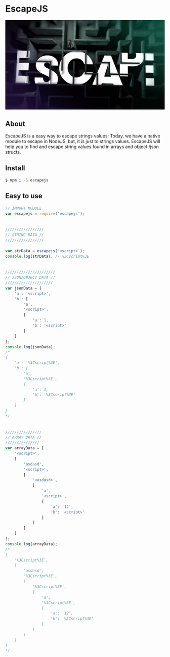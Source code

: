 # EscapeJS

<p align="center">
    <img src ="./doc/escape-logo.png" width="600px" />
</p>


## About

EscapeJS is a easy way to escape strings values; Today, we have a native module to escape in NodeJS,
but, it is just to strings values. EscapeJS will help you to find and escape string values found in arrays and object /json structs.


## Install

```bash
$ npm i -S escapejs
```


## Easy to use
```js
// IMPORT MODULE
var escapejs = require('escapejs');


/////////////////
// STRING DATA //
/////////////////

var strData = escapejs('<script>');
console.log(strData); // %3Cscript%3E


//////////////////////
// JSON/OBJECT DATA //
/////////////////////
var jsonData = {
	'a': '<script>',
	'b': [
		'a',
		'<script>',
		{
			'a': 1,
			'b': '<script>'
		}
	]
};
console.log(jsonData);
/*
{
	'a': '%3Cscript%3E',
	'b': [
		'a',
		'%3Cscript%3E',
		{
			'a': 1,
			'b': '%3Cscript%3E'
		}
	]
}
*/


////////////////
// ARRAY DATA //
///////////////
var arrayData = [
	'<script>',
	[
		'asdasd',
		'<script>',
		[
			'<asdasd>',
			[
				'a',
				'<script>',
				{
					'a': '12',
					'b': '<script>'
				}
			]
		]
	]
];
console.log(arrayData);
/*
[
	'%3Cscript%3E',
	[
		'asdasd',
		'%3Cscript%3E',
		[
			'%3Cscript%3E',
			[
				'a',
				'%3Cscript%3E',
				{
					'a': '12',
					'b': '%3Cscript%3E'
				}
			]
		]
	]
]
*/
```

